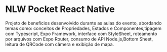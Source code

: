# NLW Pocket React Native

Projeto de benefícios desenvolvido durante as aulas do evento, abordando temas como: conceitos de Propriedades, Estados e Componentes,tipagem com Typescript, Expo Framework, interface com StyleSheet, roteamento por arquivos com Expo Router, consumo de API Node.js,Bottom Sheet, leitura de QRCode com câmera e exibição de mapa.
